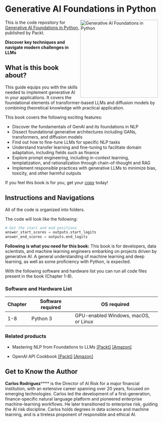 # Generative AI Foundations in Python

<a href="https://www.packtpub.com/en-us/product/generative-ai-foundations-in-python-9781835460825?type=print"><img src="https://m.media-amazon.com/images/I/810vgXqBPqL._SL1500_.jpg" alt="Generative AI Foundations in Python" height="256px" align="right"></a>

This is the code repository for [Generative AI Foundations in Python](https://www.packtpub.com/en-us/product/generative-ai-foundations-in-python-9781835460825?type=print), published by Packt.

**Discover key techniques and navigate modern challenges in LLMs**

## What is this book about?

This guide equips you with the skills needed to implement generative AI in your applications. It covers the foundational elements of transformer-based LLMs and diffusion models by combining theoretical knowledge with practical application.

This book covers the following exciting features: 
* Discover the fundamentals of GenAI and its foundations in NLP
* Dissect foundational generative architectures including GANs, transformers, and diffusion models
* Find out how to fine-tune LLMs for specific NLP tasks
* Understand transfer learning and fine-tuning to facilitate domain adaptation, including fields such as finance
* Explore prompt engineering, including in-context learning, templatization, and rationalization through chain-of-thought and RAG
* Implement responsible practices with generative LLMs to minimize bias, toxicity, and other harmful outputs

If you feel this book is for you, get your [copy](https://www.amazon.com/Generative-Foundations-Python-techniques-challenges/dp/1835460828/ref=sr_1_1?sr=8-1) today!


## Instructions and Navigations
All of the code is organized into folders.

The code will look like the following:
```python
# Get the start and end positions
answer_start_scores = outputs.start_logits
answer_end_scores = outputs.end_logits
```

**Following is what you need for this book:**
This book is for developers, data scientists, and machine learning engineers embarking on projects driven by generative AI. A general understanding of machine learning and deep learning, as well as some proficiency with Python, is expected.

With the following software and hardware list you can run all code files present in the book (Chapter 1-8).

### Software and Hardware List

| Chapter  | Software required                                                                    | OS required                        |
| -------- | -------------------------------------------------------------------------------------| -----------------------------------|
|  	1-8	   | Python 3| GPU-enabled Windows, macOS, or Linux |

### Related products <Other books you may enjoy>
* Mastering NLP from Foundations to LLMs [[Packt]](https://www.packtpub.com/en-us/product/mastering-nlp-from-foundations-to-llms-9781804619186) [[Amazon]](https://www.amazon.com/Mastering-NLP-Foundations-LLMs-Techniques/dp/1804619183/ref=sr_1_1?sr=8-1)
  
* OpenAI API Cookbook  [[Packt]](https://www.packtpub.com/en-us/product/openai-api-cookbook-9781805121350) [[Amazon]](https://www.amazon.com/OpenAI-API-Cookbook-intelligent-applications/dp/1805121359/ref=tmm_pap_swatch_0?_encoding=UTF8&sr=8-1)
  
## Get to Know the Author
**Carlos Rodriguez****** is the Director of AI Risk for a major financial institution, with an extensive career spanning over 20 years, focused on emerging technologies. Carlos led the development of a first-generation, finance-specific natural language platform and pioneered enterprise machine-learning workflows. He later transitioned to enterprise risk, guiding the AI risk discipline. Carlos holds degrees in data science and machine learning, and is a tireless proponent of responsible and ethical AI.
